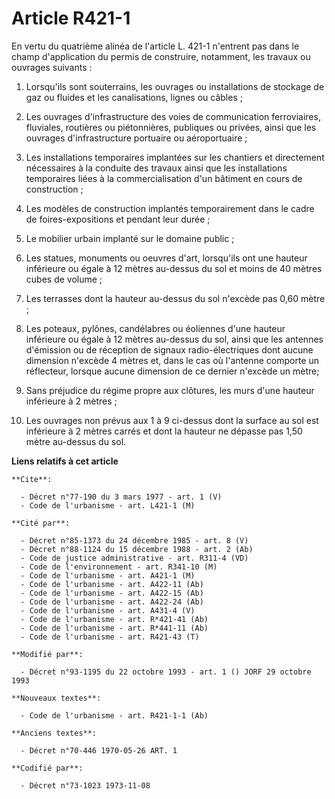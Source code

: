 # Article R421-1

En vertu du quatrième alinéa de l'article L. 421-1 n'entrent pas dans le champ d'application du permis de construire,
notamment, les travaux ou ouvrages suivants :

1. Lorsqu'ils sont souterrains, les ouvrages ou installations de stockage de gaz ou fluides et les canalisations, lignes ou
câbles ;

2. Les ouvrages d'infrastructure des voies de communication ferroviaires, fluviales, routières ou piétonnières, publiques ou
privées, ainsi que les ouvrages d'infrastructure portuaire ou aéroportuaire ;

3. Les installations temporaires implantées sur les chantiers et directement nécessaires à la conduite des travaux ainsi que
les installations temporaires liées à la commercialisation d'un bâtiment en cours de construction ;

4. Les modèles de construction implantés temporairement dans le cadre de foires-expositions et pendant leur durée ;

5. Le mobilier urbain implanté sur le domaine public ;

6. Les statues, monuments ou oeuvres d'art, lorsqu'ils ont une hauteur inférieure ou égale à 12 mètres au-dessus du sol et
moins de 40 mètres cubes de volume ;

7. Les terrasses dont la hauteur au-dessus du sol n'excède pas 0,60 mètre ;

8. Les poteaux, pylônes, candélabres ou éoliennes d'une hauteur inférieure ou égale à 12 mètres au-dessus du sol, ainsi que
les antennes d'émission ou de réception de signaux radio-électriques dont aucune dimension n'excède 4 mètres et, dans le cas
où l'antenne comporte un réflecteur, lorsque aucune dimension de ce dernier n'excède un mètre;

9. Sans préjudice du régime propre aux clôtures, les murs d'une hauteur inférieure à 2 mètres ;

10. Les ouvrages non prévus aux 1 à 9 ci-dessus dont la surface au sol est inférieure à 2 mètres carrés et dont la hauteur ne
dépasse pas 1,50 mètre au-dessus du sol.

**Liens relatifs à cet article**

	**Cite**:

	  - Décret n°77-190 du 3 mars 1977 - art. 1 (V)
	  - Code de l'urbanisme - art. L421-1 (M)

	**Cité par**:

	  - Décret n°85-1373 du 24 décembre 1985 - art. 8 (V)
	  - Décret n°88-1124 du 15 décembre 1988 - art. 2 (Ab)
	  - Code de justice administrative - art. R311-4 (VD)
	  - Code de l'environnement - art. R341-10 (M)
	  - Code de l'urbanisme - art. A421-1 (M)
	  - Code de l'urbanisme - art. A422-11 (Ab)
	  - Code de l'urbanisme - art. A422-15 (Ab)
	  - Code de l'urbanisme - art. A422-24 (Ab)
	  - Code de l'urbanisme - art. A431-4 (V)
	  - Code de l'urbanisme - art. R*421-41 (Ab)
	  - Code de l'urbanisme - art. R*441-11 (Ab)
	  - Code de l'urbanisme - art. R421-43 (T)

	**Modifié par**:

	  - Décret n°93-1195 du 22 octobre 1993 - art. 1 () JORF 29 octobre 1993

	**Nouveaux textes**:

	  - Code de l'urbanisme - art. R421-1-1 (Ab)

	**Anciens textes**:

	  - Décret n°70-446 1970-05-26 ART. 1

	**Codifié par**:

	  - Décret n°73-1023 1973-11-08
